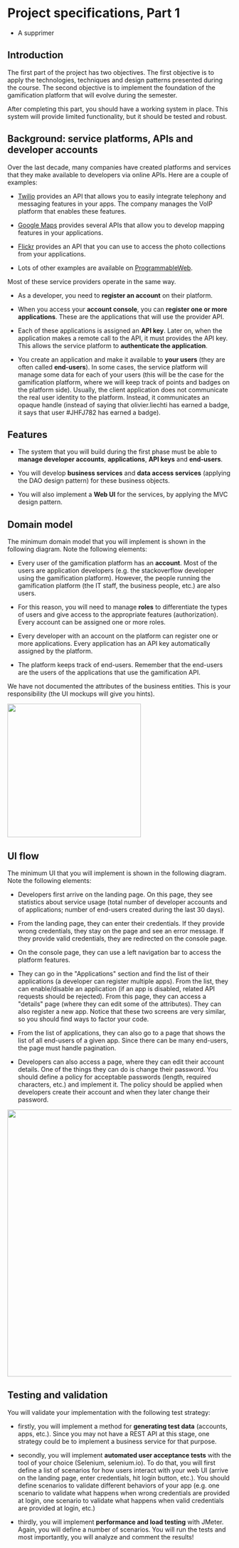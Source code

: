 # Project specifications, Part 1

* A supprimer
## Introduction

The first part of the project has two objectives. The first objective is to apply the technologies, techniques and design patterns presented during the course. The second objective is to implement the foundation of the gamification platform that will evolve during the semester.

After completing this part, you should have a working system in place. This system will provide limited functionality, but it should be tested and robust.


## Background: service platforms, APIs and developer accounts

Over the last decade, many companies have created platforms and services that they make available to developers via online APIs. Here are a couple of examples:

* [Twilio](https://www.twilio.com/) provides an API that allows you to easily integrate telephony and messaging features in your apps. The company manages the VoIP platform that enables these features.

* [Google Maps](https://developers.google.com/maps/) provides several APIs that allow you to develop mapping features in your applications.

* [Flickr](http://www.flickr.com/services/api/) provides an API that you can use to access the photo collections from your applications.

* Lots of other examples are available on [ProgrammableWeb](http://www.programmableweb.com/apis).

Most of these service providers operate in the same way. 

* As a developer, you need to **register an account** on their platform. 

* When you access your **account console**, you can **register one or more applications**. These are the applications that will use the provider API. 

* Each of these applications is assigned an **API key**. Later on, when the application makes a remote call to the API, it must provides the API key. This allows the service platform to **authenticate the application**.

* You create an application and make it available to **your users** (they are often called **end-users**). In some cases, the service platform will manage some data for each of your users (this will be the case for the gamification platform, where we will keep track of points and badges on the platform side). Usually, the client application does not communicate the real user identity to the platform. Instead, it communicates an opaque handle (instead of saying that olivier.liechti has earned a badge, it says that user #JHFJ782 has earned a badge).


## Features

* The system that you will build during the first phase must be able to **manage developer accounts**, **applications**, **API keys** and **end-users**.

* You will develop **business services** and **data access services** (applying the DAO design pattern) for these business objects.

* You will also implement a **Web UI** for the services, by applying the MVC design pattern.





## Domain model

The minimum domain model that you will implement is shown in the following diagram. Note the following elements:

* Every user of the gamification platform has an **account**. Most of the users are application developers (e.g. the stackoverflow developer using the gamification platform). However, the people running the gamification platform (the IT staff, the business people, etc.) are also users.

* For this reason, you will need to manage **roles** to differentiate the types of users and give access to the appropriate features (authorization). Every account can be assigned one or more roles.

* Every developer with an account on the platform can register one or more applications. Every application has an API key automatically assigned by the platform.

* The platform keeps track of end-users. Remember that the end-users are the users of the applications that use the gamification API.

We have not documented the attributes of the business entities. This is your responsibility (the UI mockups will give you hints).


<img src="../diagrams/part1-domainModel.png" style="width:300">


## UI flow

The minimum UI that you will implement is shown in the following diagram. Note the following elements:

* Developers first arrive on the landing page. On this page, they see statistics about service usage (total number of developer accounts and of applications; number of end-users created during the last 30 days).

* From the landing page, they can enter their credentials. If they provide wrong credentials, they stay on the page and see an error message. If they provide valid credentials, they are redirected on the console page.

* On the console page, they can use a left navigation bar to access the platform features.

* They can go in the "Applications" section and find the list of their applications (a developer can register multiple apps). From the list, they can enable/disable an application (if an app is disabled, related API requests should be rejected). From this page, they can access a "details" page (where they can edit some of the attributes). They can also register a new app. Notice that these two screens are very similar, so you should find ways to factor your code.

* From the list of applications, they can also go to a page that shows the list of all end-users of a given app. Since there can be many end-users, the page must handle pagination.

* Developers can also access a page, where they can edit their account details. One of the things they can do is change their password. You should define a policy for acceptable passwords (length, required characters, etc.) and implement it. The policy should be applied when developers create their account and when they later change their password.

<img src="../diagrams/part1-UI.png" style="width:600">

## Testing and validation

You will validate your implementation with the following test strategy:

* firstly, you will implement a method for **generating test data** (accounts, apps, etc.). Since you may not have a REST API at this stage, one strategy could be to implement a business service for that purpose.

* secondly, you will implement **automated user acceptance tests** with the tool of your choice (Selenium, selenium.io). To do that, you will first define a list of scenarios for how users interact with your web UI (arrive on the landing page, enter credentials, hit login button, etc.). You should define scenarios to validate different behaviors of your app (e.g. one scenario to validate what happens when wrong credentials are provided at login, one scenario to validate what happens when valid credentials are provided at login, etc.)

* thirdly, you will implement **performance and load testing** with JMeter. Again, you will define a number of scenarios. You will run the tests and most importantly, you will analyze and comment the results!



